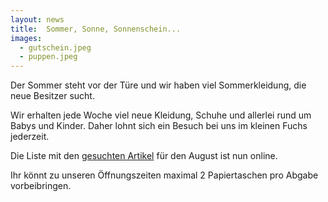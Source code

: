 ```yaml
---
layout: news
title:  Sommer, Sonne, Sonnenschein...
images:
  - gutschein.jpeg
  - puppen.jpeg
---
```


Der Sommer steht vor der Türe und wir haben viel Sommerkleidung, die neue Besitzer sucht.

Wir erhalten jede Woche viel neue Kleidung, Schuhe und allerlei rund um Babys und Kinder.
Daher lohnt sich ein Besuch bei uns im kleinen Fuchs jederzeit.

Die Liste mit den <a href="/assets/downloads/{{site.gesuchteArtikelListe}}" target="_blank">gesuchten Artikel</a> für den August ist nun online.

Ihr könnt zu unseren Öffnungszeiten maximal 2 Papiertaschen pro Abgabe vorbeibringen.



